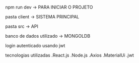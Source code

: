 npm run dev -> PARA INICIAR  O PROJETO

pasta client -> SISTEMA PRINCIPAL

pasta src ->  API 

banco de dados utilizado -> MONGOLDB

login autenticado usando jwt

tecnologias utilizadas
  .React.js
  .Node.js
  .Axios
  .MaterialUi
  .jwt

